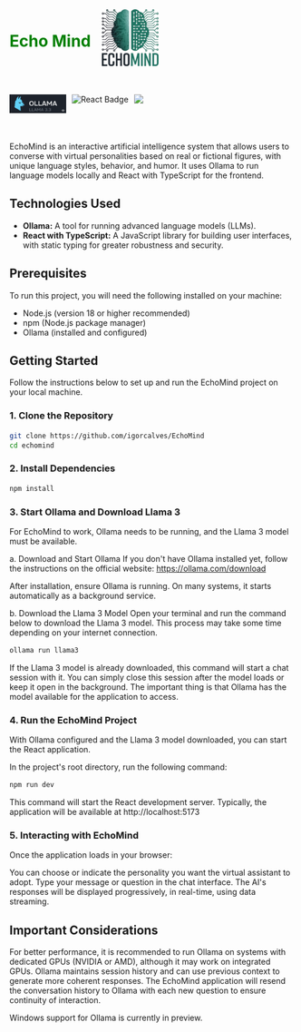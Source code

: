 <div
style="
display: flex;
gap: 20px;
"
>
<h1
style="color: green"
> 
Echo Mind
</h1>
<img src="./src/assets/Logo.png" alt="Logo" title="Echo Mind" style="width: 100px; height: auto;" />

</div>

<div style="display: flex; gap: 10px; margin-top: 50px; margin-bottom: 50px;">
  <img src="./src/assets/ollama.png" style="width: 100px;" 
  style="transition: transform 0.3s; " onmouseover="this.style.transform='scale(1.1)'" onmouseout="this.style.transform='scale(1)'"
  />
  <img src="https://img.shields.io/badge/react-%2320232a.svg?style=for-the-badge&logo=react&logoColor=%2361DAFB" alt="React Badge" style="transition: transform 0.3s; " onmouseover="this.style.transform='scale(1.1)'" onmouseout="this.style.transform='scale(1)'" />
  <img src="https://img.shields.io/badge/typescript-%23007ACC.svg?style=for-the-badge&logo=typescript&logoColor=white" style="transition: transform 0.3s; " onmouseover="this.style.transform='scale(1.1)'" onmouseout="this.style.transform='scale(1)'" />
</div>

EchoMind is an interactive artificial intelligence system that allows users to converse with virtual personalities based on real or fictional figures, with unique language styles, behavior, and humor. It uses Ollama to run language models locally and React with TypeScript for the frontend.

## Technologies Used

- **Ollama:** A tool for running advanced language models (LLMs).
- **React with TypeScript:** A JavaScript library for building user interfaces, with static typing for greater robustness and security.

## Prerequisites

To run this project, you will need the following installed on your machine:

- Node.js (version 18 or higher recommended)
- npm (Node.js package manager)
- Ollama (installed and configured)

## Getting Started

Follow the instructions below to set up and run the EchoMind project on your local machine.

### 1. Clone the Repository

```bash
git clone https://github.com/igorcalves/EchoMind
cd echomind
```

### 2. Install Dependencies

```bash
npm install
```

### 3. Start Ollama and Download Llama 3

For EchoMind to work, Ollama needs to be running, and the Llama 3 model must be available.

a. Download and Start Ollama
If you don't have Ollama installed yet, follow the instructions on the official website: https://ollama.com/download

After installation, ensure Ollama is running. On many systems, it starts automatically as a background service.

b. Download the Llama 3 Model
Open your terminal and run the command below to download the Llama 3 model. This process may take some time depending on your internet connection.

```bash
ollama run llama3
```

If the Llama 3 model is already downloaded, this command will start a chat session with it. You can simply close this session after the model loads or keep it open in the background. The important thing is that Ollama has the model available for the application to access.

### 4. Run the EchoMind Project

With Ollama configured and the Llama 3 model downloaded, you can start the React application.

In the project's root directory, run the following command:

```bash
npm run dev
```

This command will start the React development server. Typically, the application will be available at http://localhost:5173

### 5. Interacting with EchoMind

Once the application loads in your browser:

You can choose or indicate the personality you want the virtual assistant to adopt.
Type your message or question in the chat interface.
The AI's responses will be displayed progressively, in real-time, using data streaming.

## Important Considerations

For better performance, it is recommended to run Ollama on systems with dedicated GPUs (NVIDIA or AMD), although it may work on integrated GPUs.
Ollama maintains session history and can use previous context to generate more coherent responses. The EchoMind application will resend the conversation history to Ollama with each new question to ensure continuity of interaction.

Windows support for Ollama is currently in preview.
